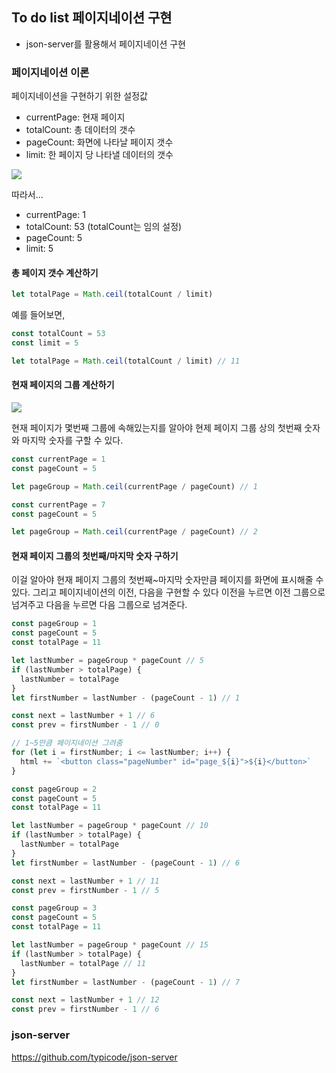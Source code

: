 ## To do list 페이지네이션 구현
<!-- -
먼저 터미널에서 json-sever port를 로컬로 열기
 json-server --watch db.json --host localhost --port 5501 -->


- json-server를 활용해서 페이지네이션 구현

### 페이지네이션 이론

페이지네이션을 구현하기 위한 설정값

- currentPage: 현재 페이지
- totalCount: 총 데이터의 갯수
- pageCount: 화면에 나타날 페이지 갯수
- limit: 한 페이지 당 나타낼 데이터의 갯수

![](https://user-images.githubusercontent.com/16531837/145595161-ceb09871-bfe2-4a33-9e65-b53b0bd9d89f.png)

따라서...

- currentPage: 1
- totalCount: 53 (totalCount는 임의 설정)
- pageCount: 5
- limit: 5

#### 총 페이지 갯수 계산하기

```js
let totalPage = Math.ceil(totalCount / limit)
```

예를 들어보면,

```js
const totalCount = 53
const limit = 5

let totalPage = Math.ceil(totalCount / limit) // 11
```

#### 현재 페이지의 그룹 계산하기

![](https://user-images.githubusercontent.com/16531837/145596540-7c1ff5e6-60f8-40fc-884b-c10f4f4716a2.png)

현재 페이지가 몇번째 그룹에 속해있는지를 알아야
현제 페이지 그룹 상의 첫번째 숫자와 마지막 숫자를 구할 수 있다.

```js
const currentPage = 1
const pageCount = 5

let pageGroup = Math.ceil(currentPage / pageCount) // 1
```

```js
const currentPage = 7
const pageCount = 5

let pageGroup = Math.ceil(currentPage / pageCount) // 2
```

#### 현재 페이지 그룹의 첫번째/마지막 숫자 구하기

이걸 알아야 현재 페이지 그룹의 첫번째~마지막 숫자만큼 페이지를 화면에 표시해줄 수 있다.
그리고 페이지네이션의 이전, 다음을 구현할 수 있다
이전을 누르면 이전 그룹으로 넘겨주고 다음을 누르면 다음 그룹으로 넘겨준다.

```js
const pageGroup = 1
const pageCount = 5
const totalPage = 11

let lastNumber = pageGroup * pageCount // 5
if (lastNumber > totalPage) {
  lastNumber = totalPage
}
let firstNumber = lastNumber - (pageCount - 1) // 1

const next = lastNumber + 1 // 6
const prev = firstNumber - 1 // 0

// 1~5만큼 페이지네이션 그려줌
for (let i = firstNumber; i <= lastNumber; i++) {
  html += `<button class="pageNumber" id="page_${i}">${i}</button>`
}
```

```js
const pageGroup = 2
const pageCount = 5
const totalPage = 11

let lastNumber = pageGroup * pageCount // 10
if (lastNumber > totalPage) {
  lastNumber = totalPage
}
let firstNumber = lastNumber - (pageCount - 1) // 6

const next = lastNumber + 1 // 11
const prev = firstNumber - 1 // 5
```

```js
const pageGroup = 3
const pageCount = 5
const totalPage = 11

let lastNumber = pageGroup * pageCount // 15
if (lastNumber > totalPage) {
  lastNumber = totalPage // 11
}
let firstNumber = lastNumber - (pageCount - 1) // 7

const next = lastNumber + 1 // 12
const prev = firstNumber - 1 // 6
```

### json-server

https://github.com/typicode/json-server

